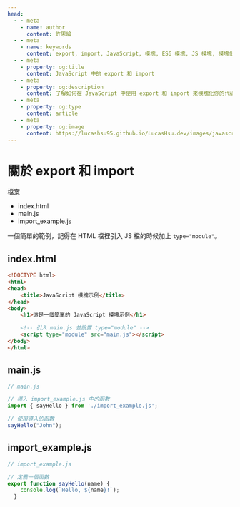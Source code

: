 ```yaml
---
head:
  - - meta
    - name: author
      content: 許恩綸
  - - meta
    - name: keywords
      content: export, import, JavaScript, 模塊, ES6 模塊, JS 模塊, 模塊化
  - - meta
    - property: og:title
      content: JavaScript 中的 export 和 import
  - - meta
    - property: og:description
      content: 了解如何在 JavaScript 中使用 export 和 import 來模塊化你的代碼，並通過簡單的範例展示如何在 HTML 中引入 JavaScript 模塊。
  - - meta
    - property: og:type
      content: article
  - - meta
    - property: og:image
      content: https://lucashsu95.github.io/LucasHsu.dev/images/javascript-cover.jpg
---
```


# 關於 export 和 import

檔案
- index.html
- main.js
- import_example.js

一個簡單的範例，記得在 HTML 檔裡引入 JS 檔的時候加上 `type="module"`。

## index.html

```html
<!DOCTYPE html>
<html>
<head>
    <title>JavaScript 模塊示例</title>
</head>
<body>
    <h1>這是一個簡單的 JavaScript 模塊示例</h1>

    <!-- 引入 main.js 並設置 type="module" -->
    <script type="module" src="main.js"></script>
</body>
</html>

```

## main.js

```javascript
// main.js

// 導入 import_example.js 中的函數
import { sayHello } from './import_example.js';

// 使用導入的函數
sayHello("John");

```

## import_example.js

```javascript
// import_example.js

// 定義一個函數
export function sayHello(name) {
    console.log(`Hello, ${name}!`);
  }
```